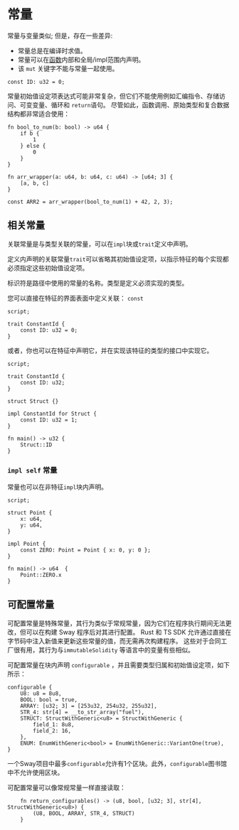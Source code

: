 # 常量

常量与变量类似; 但是，存在一些差异:

- 常量总是在编译时求值。
- 常量可以在[函数](../index)内部和全局/impl范围内声明。
- 该 `mut` 关键字不能与常量一起使用。
<!-- constants:example:end -->

```sway
const ID: u32 = 0;
```
常量初始值设定项表达式可能非常复杂，但它们不能使用例如汇编指令、存储访问、可变变量、循环和 `return`语句。
尽管如此，函数调用、原始类型和复合数据结构都非常适合使用：

```sway
fn bool_to_num(b: bool) -> u64 {
    if b {
        1
    } else {
        0
    }
}

fn arr_wrapper(a: u64, b: u64, c: u64) -> [u64; 3] {
    [a, b, c]
}

const ARR2 = arr_wrapper(bool_to_num(1) + 42, 2, 3);
```

## 相关常量

关联常量是与类型关联的常量，可以在`impl`块或`trait`定义中声明。

定义内声明的关联常量`trait`可以省略其初始值设定项，以指示特征的每个实现都必须指定这些初始值设定项。

标识符是路径中使用的常量的名称。类型是定义必须实现的类型。

您可以直接在特征的界面表面中定义关联： `const`
```sway
script;

trait ConstantId {
    const ID: u32 = 0;
}
```

或者，你也可以在特征中声明它，并在实现该特征的类型的接口中实现它。

```sway
script;

trait ConstantId {
    const ID: u32;
}

struct Struct {}

impl ConstantId for Struct {
    const ID: u32 = 1;
}

fn main() -> u32 {
    Struct::ID
}
```

### `impl self` 常量

常量也可以在非特征`impl`块内声明。

```sway
script;

struct Point {
    x: u64,
    y: u64,
}

impl Point {
    const ZERO: Point = Point { x: 0, y: 0 };
}

fn main() -> u64  {
    Point::ZERO.x
}
```

## 可配置常量

可配置常量是特殊常量，其行为类似于常规常量，因为它们在程序执行期间无法更改，但可以在构建 Sway 程序后对其进行配置。 
Rust 和 TS SDK 允许通过直接在字节码中注入新值来更新这些常量的值，而无需再次构建程序。
这些对于合同工厂很有用，其行为与`immutableSolidity` 等语言中的变量有些相似。

可配置常量在块内声明 `configurable` ，并且需要类型归属和初始值设定项，如下所示：

```sway
configurable {
    U8: u8 = 8u8,
    BOOL: bool = true,
    ARRAY: [u32; 3] = [253u32, 254u32, 255u32],
    STR_4: str[4] = __to_str_array("fuel"),
    STRUCT: StructWithGeneric<u8> = StructWithGeneric {
        field_1: 8u8,
        field_2: 16,
    },
    ENUM: EnumWithGeneric<bool> = EnumWithGeneric::VariantOne(true),
}

```

一个Sway项目中最多`configurable`允许有1个区块。此外，`configurable`图书馆中不允许使用区块。

可配置常量可以像常规常量一样直接读取：

```sway
    fn return_configurables() -> (u8, bool, [u32; 3], str[4], StructWithGeneric<u8>) {
        (U8, BOOL, ARRAY, STR_4, STRUCT)
    }
```
